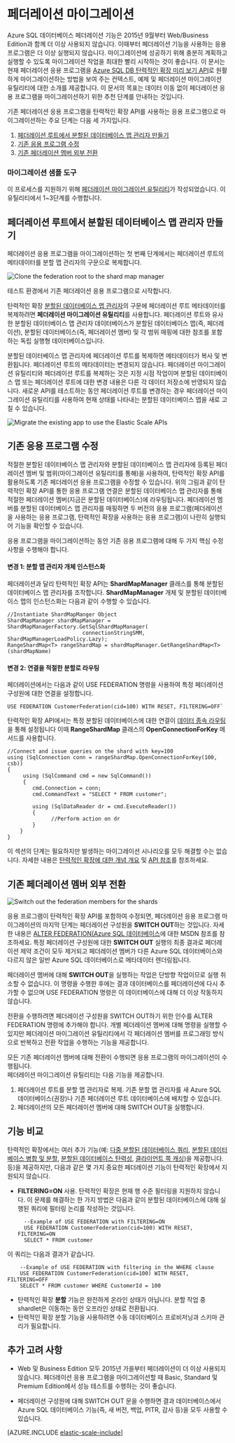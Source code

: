 <properties 
	pageTitle="페더레이션 마이그레이션" 
	description="페더레이션 기능을 사용하여 빌드된 기존 앱을 탄력적인 확장 모델로 마이그레이션하는 단계를 간략히 설명합니다." 
	services="sql-database" 
	documentationCenter="" 
	manager="stuartozer" 
	authors="Joseidz" 
	editor=""/>

<tags 
	ms.service="sql-database" 
	ms.workload="sql-database" 
	ms.tgt_pltfrm="na" 
	ms.devlang="na" 
	ms.topic="article" 
	ms.date="02/16/2015" 
	ms.author="Joseidz@microsoft.com"/>

# 페더레이션 마이그레이션 

Azure SQL 데이터베이스 페더레이션 기능은 2015년 9월부터 Web/Business Edition과 함께 더 이상 사용되지 않습니다. 이때부터 페더레이션 기능을 사용하는 응용 프로그램은 더 이상 실행되지 않습니다. 마이그레이션에 성공하기 위해 충분히 계획하고 실행할 수 있도록 마이그레이션 작업을 최대한 빨리 시작하는 것이 좋습니다. 이 문서는 현재 페더레이션 응용 프로그램을 [Azure SQL DB 탄력적인 확장 미리 보기 API](http://go.microsoft.com/?linkid=9862592)로 원활하게 마이그레이션하는 방법을 보여 주는 컨텍스트, 예제 및 페더레이션 마이그레이션 유틸리티에 대한 소개를 제공합니다. 이 문서의 목표는 데이터 이동 없이 페더레이션 응용 프로그램을 마이그레이션하기 위한 추천 단계를 안내하는 것입니다.

기존 페더레이션 응용 프로그램을 탄력적인 확장 API를 사용하는 응용 프로그램으로 마이그레이션하는 주요 단계는 다음 세 가지입니다.

1. [페더레이션 루트에서 분할된 데이터베이스 맵 관리자 만들기] 
2. [기존 응용 프로그램 수정]
3. [기존 페더레이션 멤버 외부 전환]
    

### 마이그레이션 샘플 도구
이 프로세스를 지원하기 위해 [페더레이션 마이그레이션 유틸리티](http://go.microsoft.com/?linkid=9862613)가 작성되었습니다. 이 유틸리티에서 1~3단계를 수행합니다. 

## <a name="create-shard-map-manager"></a>페더레이션 루트에서 분할된 데이터베이스 맵 관리자 만들기
페더레이션 응용 프로그램을 마이그레이션하는 첫 번째 단계에서는 페더레이션 루트의 메타데이터를 분할 맵 관리자의 구문으로 복제합니다. 

![Clone the federation root to the shard map manager][1]
 
테스트 환경에서 기존 페더레이션 응용 프로그램으로 시작합니다.
 
탄력적인 확장 [분할된 데이터베이스 맵 관리자](http://go.microsoft.com/?linkid=9862595)의 구문에 페더레이션 루트 메타데이터를 복제하려면 **페더레이션 마이그레이션 유틸리티**를 사용합니다. 페더레이션 루트와 유사한 분할된 데이터베이스 맵 관리자 데이터베이스가 분할된 데이터베이스 맵(즉, 페더레이션), 분할된 데이터베이스(즉, 페더레이션 멤버) 및 각 범위 매핑에 대한 참조를 포함하는 독립 실행형 데이터베이스입니다. 

분할된 데이터베이스 맵 관리자에 페더레이션 루트를 복제하면 메타데이터가 복사 및 변환됩니다. 페더레이션 루트의 메타데이터는 변경되지 않습니다. 페더레이션 마이그레이션 유틸리티와 페더레이션 루트를 복제하는 것은 지정 시점 작업이며 분할된 데이터베이스 맵 또는 페더레이션 루트에 대한 변경 내용은 다른 각 데이터 저장소에 반영되지 않습니다. 새로운 API를 테스트하는 동안 페더레이션 루트를 변경하는 경우 페더레이션 마이그레이션 유틸리티를 사용하여 현재 상태를 나타내는 분할된 데이터베이스 맵을 새로 고칠 수 있습니다. 

![Migrate the existing app to use the Elastic Scale APIs][2]

## 기존 응용 프로그램 수정 

적절한 분할된 데이터베이스 맵 관리자와 분할된 데이터베이스 맵 관리자에 등록된 페더레이션 멤버 및 범위(마이그레이션 유틸리티를 통해)을 사용하여, 탄력적인 확장 API를 활용하도록 기존 페더레이션 응용 프로그램을 수정할 수 있습니다. 위의 그림과 같이 탄력적인 확장 API를 통한 응용 프로그램 연결은 분할된 데이터베이스 맵 관리자를 통해 적절한 페더레이션 멤버(지금은 분할된 데이터베이스)에 라우팅됩니다. 페더레이션 멤버를 분할된 데이터베이스 맵 관리자를 매핑하면 두 버전의 응용 프로그램(페더레이션을 사용하는 응용 프로그램, 탄력적인 확장을 사용하는 응용 프로그램)이 나란히 실행되어 기능을 확인할 수 있습니다.   

응용 프로그램을 마이그레이션하는 동안 기존 응용 프로그램에 대해 두 가지 핵심 수정 사항을 수행해야 합니다.


#### 변경 1: 분할 맵 관리자 개체 인스턴스화 

페더레이션과 달리 탄력적인 확장 API는 **ShardMapManager** 클래스를 통해 분할된 데이터베이스 맵 관리자를 조작합니다. **ShardMapManager** 개체 및 분할된 데이터베이스 맵의 인스턴스화는 다음과 같이 수행할 수 있습니다.
     
    //Instantiate ShardMapManger Object 
    ShardMapManager shardMapManager = ShardMapManagerFactory.GetSqlShardMapManager(
                            connectionStringSMM, ShardMapManagerLoadPolicy.Lazy); 
    RangeShardMap<T> rangeShardMap = shardMapManager.GetRangeShardMap<T>(shardMapName) 
    
#### 변경 2: 연결을 적절한 분할로 라우팅 

페더레이션에서는 다음과 같이 USE FEDERATION 명령을 사용하여 특정 페더레이션 구성원에 대한 연결을 설정합니다.  

    USE FEDERATION CustomerFederation(cid=100) WITH RESET, FILTERING=OFF`

탄력적인 확장 API에서는 특정 분할된 데이터베이스에 대한 연결이 [데이터 종속 라우팅](sql-database-elastic-scale-data-dependent-routing.md)을 통해 설정됩니다 이때 **RangeShardMap** 클래스의 **OpenConnectionForKey** 메서드를 사용합니다. 

    //Connect and issue queries on the shard with key=100 
    using (SqlConnection conn = rangeShardMap.OpenConnectionForKey(100, csb))  
    { 
         using (SqlCommand cmd = new SqlCommand()) 
         { 
            cmd.Connection = conn; 
            cmd.CommandText = "SELECT * FROM customer";
     
            using (SqlDataReader dr = cmd.ExecuteReader()) 
            { 
                  //Perform action on dr 
            } 
        } 
    }

이 섹션의 단계는 필요하지만 발생하는 마이그레이션 시나리오를 모두 해결할 수는 없습니다. 자세한 내용은 [탄력적인 확장에 대한 개념 개요](sql-database-elastic-scale-introduction.md) 및 [API 참조](http://go.microsoft.com/?linkid=9862604)를 참조하세요.

## 기존 페더레이션 멤버 외부 전환 

![Switch out the federation members for the shards][3]

응용 프로그램이 탄력적인 확장 API를 포함하여 수정되면, 페더레이션 응용 프로그램 마이그레이션의 마지막 단계는 페더레이션 구성원을 **SWITCH OUT**하는 것입니다. 자세한 내용은 [ALTER FEDERATION(Azure SQL 데이터베이스](http://msdn.microsoft.com/library/dn269988(v=sql.120).aspx)에 대한 MSDN 참조를 참조하세요. 특정 페더레이션 구성원에 대한 **SWITCH OUT** 실행의 최종 결과로 페더레이션 제약 조건이 모두 제거되고 페더레이션 멤버가 다른 Azure SQL 데이터베이스와 다르지 않은 일반 Azure SQL 데이터베이스로 메타데이터 렌더링됩니다.  

페더레이션 멤버에 대해 **SWITCH OUT**을 실행하는 작업은 단방향 작업이므로 실행 취소할 수 없습니다. 이 명령을 수행한 후에는 결과 데이터베이스를 페더레이션에 다시 추가할 수 없으며 USE FEDERATION 명령은 이 데이터베이스에 대해 더 이상 작동하지 않습니다. 

전환을 수행하려면 페더레이션 구성원을 SWITCH OUT하기 위한 인수를 ALTER FEDERATION 명령에 추가해야 합니다.  개별 페더레이션 멤버에 대해 명령을 실행할 수 있지만 페더레이션 마이그레이션 유틸리티에서 각 페더레이션 멤버를 프로그래밍 방식으로 반복하고 전환 작업을 수행하는 기능을 제공합니다. 

모든 기존 페더레이션 멤버에 대해 전환이 수행되면 응용 프로그램의 마이그레이션이 수행됩니다.  
페더레이션 마이그레이션 유틸리티는 다음 기능을 제공합니다. 

1.    페더레이션 루트를 분할 맵 관리자로 복제.  기존 분할 맵 관리자를 새 Azure SQL 데이터베이스(권장)나 기존 페더레이션 루트 데이터베이스에 배치할 수 있습니다.
2.    페더레이션의 모든 페더레이션 멤버에 대해 SWITCH OUT을 실행합니다.


## 기능 비교  
탄력적인 확장에서는 여러 추가 기능(예: [다중 분할된 데이터베이스 쿼리](sql-database-elastic-scale-multishard-querying.md), [분할된 데이터베이스 병합 및 분할](sql-database-elastic-scale-overview-split-and-merge.md), [분할된 데이터베이스 탄력성](sql-database-elastic-scale-elasticity.md), [클라이언트 쪽 캐싱](sql-database-elastic-scale-shard-map-management.md))을 제공합니다.등)을 제공하지만, 다음과 같은 몇 가지 중요한 페더레이션 기능이 탄력적인 확장에서 지원되지 않습니다.
  

- **FILTERING=ON** 사용. 탄력적인 확장은 현재 행 수준 필터링을 지원하지 않습니다. 이 문제를 해결하는 한 가지 방법은 다음과 같이 분할된 데이터베이스에 대해 실행된 쿼리에 필터링 논리를 작성하는 것입니다. 

        --Example of USE FEDERATION with FILTERING=ON
        USE FEDERATION CustomerFederation(cid=100) WITH RESET, FILTERING=ON 
        SELECT * FROM customer

이 쿼리는 다음과 결과가 같습니다.

        --Example of USE FEDERATION with filtering in the WHERE clause 
        USE FEDERATION CustomerFederation(cid=100) WITH RESET, FILTERING=OFF 
        SELECT * FROM customer WHERE CustomerId = 100 

- 탄력적인 확장 **분할** 기능은 완전하게 온라인 상태가 아닙니다. 분할 작업 중 shardlet은 이동하는 동안 오프라인 상태로 전환됩니다.
- 탄력적인 확장 분할 기능을 사용하려면 수동 데이터베이스 프로비저닝과 스키마 관리가 필요합니다.

## 추가 고려 사항

* Web 및 Business Edition 모두 2015년 가을부터 페더레이션이 더 이상 사용되지 않습니다.  페더레이션 응용 프로그램을 마이그레이션할 때 Basic, Standard 및 Premium Edition에서 성능 테스트를 수행하는 것이 좋습니다. 

* 페더레이션 구성원에 대해 SWITCH OUT 문을 수행하면 결과 데이터베이스에서 Azure SQL 데이터베이스 기능(즉, 새 버전, 백업, PITR, 감사 등)을 모두 사용할 수 있습니다. 

[AZURE.INCLUDE [elastic-scale-include](../../includes/elastic-scale-include.md)]

<!--Anchors-->
[페더레이션 루트에서 분할된 데이터베이스 맵 관리자 만들기]:#create-shard-map-manager
[기존 응용 프로그램 수정]:#Modify-the-Existing-Application
[기존 페더레이션 멤버 외부 전환]:#Switch-Out-Existing-Federation-members


<!--Image references-->
[1]: ./media/sql-database-elastic-scale-federation-migration/migrate-1.png
[2]: ./media/sql-database-elastic-scale-federation-migration/migrate-2.png
[3]: ./media/sql-database-elastic-scale-federation-migration/migrate-3.png

<!--HONumber=47-->
 
